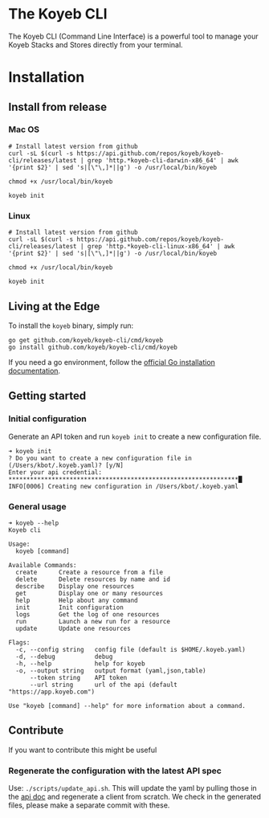 # The Koyeb CLI
The Koyeb CLI (Command Line Interface) is a powerful tool to manage your Koyeb Stacks and Stores directly from your terminal.

# Installation

## Install from release

### Mac OS

```
# Install latest version from github
curl -sL $(curl -s https://api.github.com/repos/koyeb/koyeb-cli/releases/latest | grep 'http.*koyeb-cli-darwin-x86_64' | awk '{print $2}' | sed 's|[\"\,]*||g') -o /usr/local/bin/koyeb

chmod +x /usr/local/bin/koyeb

koyeb init

```

### Linux

```
# Install latest version from github
curl -sL $(curl -s https://api.github.com/repos/koyeb/koyeb-cli/releases/latest | grep 'http.*koyeb-cli-linux-x86_64' | awk '{print $2}' | sed 's|[\"\,]*||g') -o /usr/local/bin/koyeb

chmod +x /usr/local/bin/koyeb

koyeb init

```

## Living at the Edge

To install the `koyeb` binary, simply run:

```shell
go get github.com/koyeb/koyeb-cli/cmd/koyeb
go install github.com/koyeb/koyeb-cli/cmd/koyeb
```

If you need a go environment, follow the [official Go installation documentation](https://golang.org/doc/install).

## Getting started

### Initial configuration

Generate an API token and run `koyeb init` to create a new configuration file.

```shell
➜ koyeb init
? Do you want to create a new configuration file in (/Users/kbot/.koyeb.yaml)? [y/N]
Enter your api credential: ****************************************************************█
INFO[0006] Creating new configuration in /Users/kbot/.koyeb.yaml
```

### General usage

```shell
➜ koyeb --help
Koyeb cli

Usage:
  koyeb [command]

Available Commands:
  create      Create a resource from a file
  delete      Delete resources by name and id
  describe    Display one resources
  get         Display one or many resources
  help        Help about any command
  init        Init configuration
  logs        Get the log of one resources
  run         Launch a new run for a resource
  update      Update one resources

Flags:
  -c, --config string   config file (default is $HOME/.koyeb.yaml)
  -d, --debug           debug
  -h, --help            help for koyeb
  -o, --output string   output format (yaml,json,table)
      --token string    API token
      --url string      url of the api (default "https://app.koyeb.com")

Use "koyeb [command] --help" for more information about a command.
```

## Contribute

If you want to contribute this might be useful

### Regenerate the configuration with the latest API spec

Use: `./scripts/update_api.sh`. This will update the yaml by pulling those in the [api doc](https://developer.koyeb.com/) and regenerate a client from scratch.
We check in the generated files, please make a separate commit with these.

